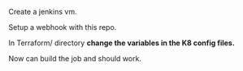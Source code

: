 Create a jenkins vm.

Setup a webhook with this repo.

In Terraform/ directory **change the variables in the K8 config files.**

Now can build the job and should work.

